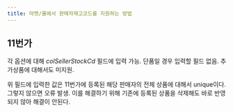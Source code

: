 ```yaml
---
title: 마켓/몰에서 판매자재고코드를 지원하는 방법
---
```


## 11번가

각 옵션에 대해 *colSellerStockCd* 필드에 입력 가능. 
단품일 경우 입력할 필드 없음.
추가상품에 대해서도 미지원.

위 필드에 입력한 값은 11번가에 등록된 해당 판매자의 전체 상품에 대해서 unique이다. 그렇지 않으면 오류 발생. 
이를 해결하기 위해 기존에 등록된 상품을 삭제해도 바로 반영되지 않아 해결이 안된다. 
